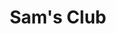 ---
title: "Sam's Club"
url: /port-saint-lucie/sams-club-southwest-gatlin-boulevard/
shop: wholesale
---